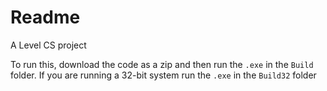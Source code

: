 # Readme

A Level CS project

To run this, download the code as a zip and then run the `.exe` in the `Build` folder. If you are running a 32-bit system run the `.exe` in the `Build32` folder
